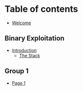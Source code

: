 # Table of contents

* [Welcome](README.md)

## Binary Exploitation

* [Introduction](binary-exploitation/introduction/README.md)
  * [The Stack](binary-exploitation/introduction/the-stack.md)

## Group 1

* [Page 1](group-1/page-1.md)
